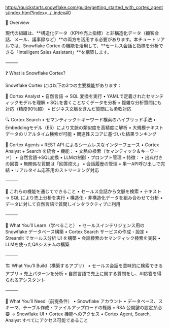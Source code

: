 https://quickstarts.snowflake.com/guide/getting_started_with_cortex_agents/index.html?index=../..index#0

📌 Overview

現代の組織は、**構造化データ（KPIや売上指標）と非構造化データ（顧客会話、メール、議事録など）**の両方を活用する必要があります。本チュートリアルでは、Snowflake Cortex の機能を活用して、**セールス会話と指標を分析できる「Intelligent Sales Assistant」**を構築します。

⸻

❓ What is Snowflake Cortex?

Snowflake Cortex には以下の3つの主要機能があります：

🧮 Cortex Analyst
• 自然言語 → SQL 変換を実行
• YAMLで定義されたセマンティックモデルを理解
• SQLを書くことなくデータを分析
• 複雑な分析質問にも対応（精度90％超）
• ビジネス文脈を含んだ質問にも柔軟対応

🔍 Cortex Search
• セマンティック＋キーワード検索のハイブリッド手法
• Embeddingモデル（E5）により文脈の類似度を高精度に解析
• 大規模テキストデータのリアルタイム検索が可能
• 関連性スコアに基づいた結果ランキング

🤖 Cortex Agents
• REST API によるシームレスなインターフェース
• Cortex Analyst + Search を統合
• 機能：
• 文脈の検索（セマンティック＆キーワード）
• 自然言語→SQL変換
• LLMの制御・プロンプト管理
• 特徴：
• 出典付きの回答
• 無関係な質問は「回答控え」
• 会話履歴の管理
• 単一API呼び出しで完結
• リアルタイム応答用のストリーミング対応

⸻

🎯 これらの機能を通じてできること
• セールス会話から文脈を検索
• テキスト → SQL により売上分析を実行
• 構造化・非構造化データを組み合わせて分析
• データに対して自然言語で質問しインタラクティブに利用

⸻

📘 What You’ll Learn（学べること）
• セールスインテリジェンス用の Snowflake データベース構築
• Cortex Search サービスの作成・設定
• Streamlit でセールス分析 UI を構築
• 会話検索のセマンティック検索を実装
• LLMを使ったQAシステムの構築

⸻

🏗 What You’ll Build（構築するアプリ）
• セールス会話を意味的に検索できるアプリ
• 売上パターンを分析
• 自然言語で売上に関する質問をし、AI応答を得られるアシスタント

⸻

🔧 What You’ll Need（前提条件）
• Snowflake アカウント
• データベース、スキーマ、テーブル作成・ファイルアップロードの権限
• RSA 公開鍵の設定が必要 → Snowflake UI
• Cortex 機能へのアクセス
• Cortex Agent, Search, Analyst すべてにアクセス可能であること